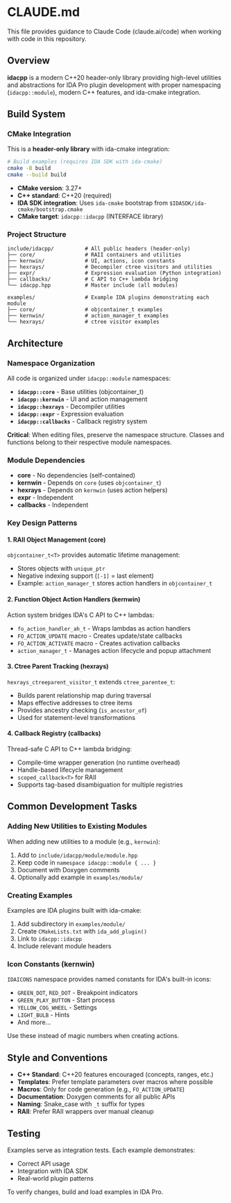 # CLAUDE.md

This file provides guidance to Claude Code (claude.ai/code) when working with code in this repository.

## Overview

**idacpp** is a modern C++20 header-only library providing high-level utilities and abstractions for IDA Pro plugin development with proper namespacing (`idacpp::module`), modern C++ features, and ida-cmake integration.

## Build System

### CMake Integration

This is a **header-only library** with ida-cmake integration:

```bash
# Build examples (requires IDA SDK with ida-cmake)
cmake -B build
cmake --build build
```

- **CMake version**: 3.27+
- **C++ standard**: C++20 (required)
- **IDA SDK integration**: Uses `ida-cmake` bootstrap from `$IDASDK/ida-cmake/bootstrap.cmake`
- **CMake target**: `idacpp::idacpp` (INTERFACE library)

### Project Structure

```
include/idacpp/          # All public headers (header-only)
├── core/                # RAII containers and utilities
├── kernwin/             # UI, actions, icon constants
├── hexrays/             # Decompiler ctree visitors and utilities
├── expr/                # Expression evaluation (Python integration)
├── callbacks/           # C API to C++ lambda bridging
└── idacpp.hpp           # Master include (all modules)

examples/                # Example IDA plugins demonstrating each module
├── core/                # objcontainer_t examples
├── kernwin/             # action_manager_t examples
└── hexrays/             # ctree visitor examples
```

## Architecture

### Namespace Organization

All code is organized under `idacpp::module` namespaces:

- **`idacpp::core`** - Base utilities (objcontainer_t)
- **`idacpp::kernwin`** - UI and action management
- **`idacpp::hexrays`** - Decompiler utilities
- **`idacpp::expr`** - Expression evaluation
- **`idacpp::callbacks`** - Callback registry system

**Critical**: When editing files, preserve the namespace structure. Classes and functions belong to their respective module namespaces.

### Module Dependencies

- **core** - No dependencies (self-contained)
- **kernwin** - Depends on `core` (uses `objcontainer_t`)
- **hexrays** - Depends on `kernwin` (uses action helpers)
- **expr** - Independent
- **callbacks** - Independent

### Key Design Patterns

#### 1. RAII Object Management (core)

`objcontainer_t<T>` provides automatic lifetime management:
- Stores objects with `unique_ptr`
- Negative indexing support (`[-1]` = last element)
- Example: `action_manager_t` stores action handlers in `objcontainer_t`

#### 2. Function Object Action Handlers (kernwin)

Action system bridges IDA's C API to C++ lambdas:
- `fo_action_handler_ah_t` - Wraps lambdas as action handlers
- `FO_ACTION_UPDATE` macro - Creates update/state callbacks
- `FO_ACTION_ACTIVATE` macro - Creates activation callbacks
- `action_manager_t` - Manages action lifecycle and popup attachment

#### 3. Ctree Parent Tracking (hexrays)

`hexrays_ctreeparent_visitor_t` extends `ctree_parentee_t`:
- Builds parent relationship map during traversal
- Maps effective addresses to ctree items
- Provides ancestry checking (`is_ancestor_of`)
- Used for statement-level transformations

#### 4. Callback Registry (callbacks)

Thread-safe C API to C++ lambda bridging:
- Compile-time wrapper generation (no runtime overhead)
- Handle-based lifecycle management
- `scoped_callback<T>` for RAII
- Supports tag-based disambiguation for multiple registries


## Common Development Tasks

### Adding New Utilities to Existing Modules

When adding new utilities to a module (e.g., `kernwin`):
1. Add to `include/idacpp/module/module.hpp`
2. Keep code in `namespace idacpp::module { ... }`
3. Document with Doxygen comments
4. Optionally add example in `examples/module/`

### Creating Examples

Examples are IDA plugins built with ida-cmake:
1. Add subdirectory in `examples/module/`
2. Create `CMakeLists.txt` with `ida_add_plugin()`
3. Link to `idacpp::idacpp`
4. Include relevant module headers

### Icon Constants (kernwin)

`IDAICONS` namespace provides named constants for IDA's built-in icons:
- `GREEN_DOT`, `RED_DOT` - Breakpoint indicators
- `GREEN_PLAY_BUTTON` - Start process
- `YELLOW_COG_WHEEL` - Settings
- `LIGHT_BULB` - Hints
- And more...

Use these instead of magic numbers when creating actions.

## Style and Conventions

- **C++ Standard**: C++20 features encouraged (concepts, ranges, etc.)
- **Templates**: Prefer template parameters over macros where possible
- **Macros**: Only for code generation (e.g., `FO_ACTION_UPDATE`)
- **Documentation**: Doxygen comments for all public APIs
- **Naming**: Snake_case with `_t` suffix for types
- **RAII**: Prefer RAII wrappers over manual cleanup

## Testing

Examples serve as integration tests. Each example demonstrates:
- Correct API usage
- Integration with IDA SDK
- Real-world plugin patterns

To verify changes, build and load examples in IDA Pro.
